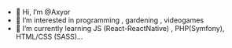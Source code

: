 - 👋 Hi, I’m @Axyor
- 👀 I’m interested in programming , gardening , videogames
- 🌱 I’m currently learning JS (React-ReactNative) , PHP(Symfony), HTML/CSS (SASS)...

<!---
Axyor/Axyor is a ✨ special ✨ repository because its `README.md` (this file) appears on your GitHub profile.
You can click the Preview link to take a look at your changes.
--->
